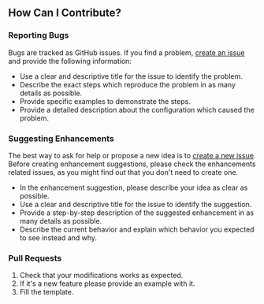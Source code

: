 ## How Can I Contribute?

### Reporting Bugs

Bugs are tracked as GitHub issues. If you find a problem, [create an issue](https://github.com/dani007200964/Shellminator/issues/new?assignees=&labels=bug&template=bug_report.md&title=) and provide the following information:
* Use a clear and descriptive title for the issue to identify the problem.
* Describe the exact steps which reproduce the problem in as many details as possible.
* Provide specific examples to demonstrate the steps.
* Provide a detailed description about the configuration which caused the problem.

### Suggesting Enhancements

The best way to ask for help or propose a new idea is to [create a new issue](https://github.com/dani007200964/Shellminator/issues/new?assignees=&labels=enhancement&template=feature_request.md&title=).
Before creating enhancement suggestions, please check the enhancements related issues, as you might find out that you don't need to create one.

* In the enhancement suggestion, please describe your idea as clear as possible.
* Use a clear and descriptive title for the issue to identify the suggestion.
* Provide a step-by-step description of the suggested enhancement in as many details as possible.
* Describe the current behavior and explain which behavior you expected to see instead and why.

### Pull Requests

1. Check that your modifications works as expected.
2. If it's a new feature please provide an example with it.
3. Fill the template.
